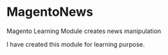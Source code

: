MagentoNews
===========

Magento Learning Module creates news manipulation

I have created this module for learning purpose.
